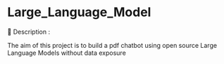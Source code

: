 # Large_Language_Model
:dart: Description :

The aim of this project is to build a pdf chatbot using open source Large Language Models without data exposure 

